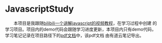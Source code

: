 # JavascriptStudy
&ensp;&ensp;&ensp;&ensp;本项目是我跟随[bilibili一个讲解javascript的视频教程](https://www.bilibili.com/video/av59715096/?p=1)，在学习过程中创建
的学习项目。项目内的demo代码会跟随学习进度更新，本项目内只有demo代码，学习笔记记录在项目路径下的[pdf文档](https://github.com/Jajia/JavaScriptStudy/blob/master/JavaScriptStudy.pdf)中，该pdf文档
由有道云笔记导出。
